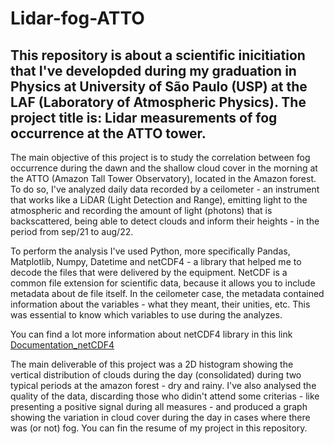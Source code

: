 # Lidar-fog-ATTO
## This repository is about a scientific inicitiation that I've developded during my graduation in Physics at University of São Paulo (USP) at the LAF (Laboratory of Atmospheric Physics). The project title is: Lidar measurements of fog occurrence at the ATTO tower.

The main objective of this project is to study the correlation between fog occurrence during the dawn and the shallow cloud cover in the morning at the ATTO (Amazon Tall Tower Observatory), located in the Amazon forest. To do so, I've analyzed daily data recorded by a ceilometer - an instrument that works like a LiDAR (Light Detection and Range), emitting light to the atmospheric and recording the amount of light (photons) that is backscattered, being able to detect clouds and inform their heights -  in the period from sep/21 to aug/22.

To perform the analysis I've used Python, more specifically Pandas, Matplotlib, Numpy, Datetime and netCDF4 - a library that helped me to decode the files that were delivered by the equipment. NetCDF is a common file extension for scientific data, because it allows you to include metadata about de file itself. In the ceilometer case, the metadata contained information about the variables - what they meant, their unities, etc. This was essential to know which variables to use during the analyzes.

You can find a lot more information about netCDF4 library in this link [Documentation_netCDF4](https://unidata.github.io/netcdf4-python/)

The main deliverable of this project was a 2D histogram showing the vertical distribution of clouds during the day (consolidated) during two typical periods at the amazon forest - dry and rainy. I've also analysed the quality of the data, discarding those who didin't attend some criterias - like presenting a positive signal during all measures - and produced a graph showing the variation in cloud cover during the day in cases where there was (or not) fog. You can fin the resume of my project in this repository.
